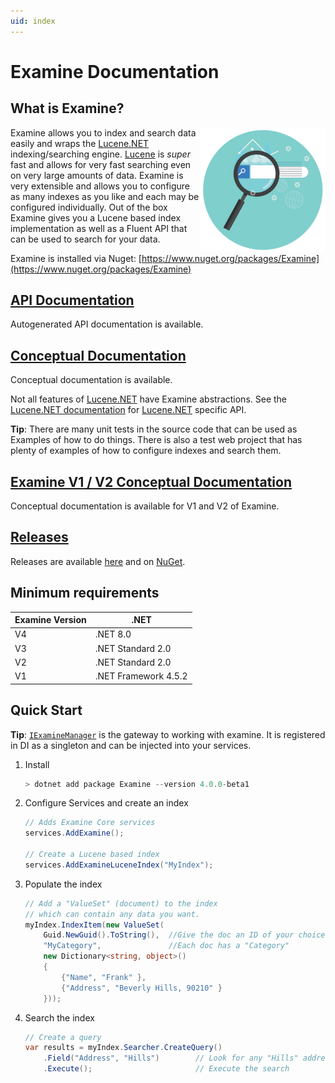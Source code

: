 ```yaml
---
uid: index
---
```


Examine Documentation
===

## What is Examine?

<img align="right" src="https://github.com/Shazwazza/Examine/raw/master/assets/logo-round-small.png?raw=true"> Examine allows you to index and search data easily and wraps the [Lucene.NET](https://lucenenet.apache.org/) indexing/searching engine. [Lucene](https://lucene.apache.org/) is _super_ fast and allows for very fast searching even on very large amounts of data. Examine is very extensible and allows you to configure as many indexes as you like and each may be configured individually. Out of the box Examine gives you a Lucene based index implementation as well as a Fluent API that can be used to search for your data.

Examine is installed via Nuget: [https://www.nuget.org/packages/Examine](https://www.nuget.org/packages/Examine)

## [API Documentation](xref:apidocsindex)

Autogenerated API documentation is available.

## [Conceptual Documentation](xref:indexing)

Conceptual documentation is available.

Not all features of [Lucene.NET](https://lucenenet.apache.org/) have Examine abstractions. See the [Lucene.NET documentation](https://lucenenet.apache.org/docs/4.8.0-beta00016/) for [Lucene.NET](https://lucenenet.apache.org/) specific API.

**Tip**: There are many unit tests in the source code that can be used as Examples of how to do things. There is also a test web project that has plenty of examples of how to configure indexes and search them.

## [Examine V1 / V2 Conceptual Documentation](xref:v2index)

Conceptual documentation is available for V1 and V2 of Examine.

## [Releases](https://github.com/Shazwazza/Examine/releases)

Releases are available [here](https://github.com/Shazwazza/Examine/releases) and on [NuGet](https://www.nuget.org/packages/Examine/).


## Minimum requirements

| Examine Version | .NET |
| --------------- | ---- |
| V4 | .NET 8.0 |
| V3 | .NET Standard 2.0 |
| V2 | .NET Standard 2.0 |
| V1 | .NET Framework 4.5.2 |

## Quick Start

**Tip**: [`IExamineManager`](xref:Examine.IExamineManager) is the gateway to working with examine. It is registered in DI as a singleton and can be injected into your services.

1. Install

    ```powershell
    > dotnet add package Examine --version 4.0.0-beta1
    ```

1. Configure Services and create an index

    ```cs
    // Adds Examine Core services
    services.AddExamine();

    // Create a Lucene based index
    services.AddExamineLuceneIndex("MyIndex");
    ```

1. Populate the index

    ```cs
    // Add a "ValueSet" (document) to the index 
    // which can contain any data you want.
    myIndex.IndexItem(new ValueSet(
        Guid.NewGuid().ToString(),  //Give the doc an ID of your choice
        "MyCategory",               //Each doc has a "Category"
        new Dictionary<string, object>()
        {
            {"Name", "Frank" },
            {"Address", "Beverly Hills, 90210" }
        }));
    ```

1. Search the index

    ```cs
    // Create a query
    var results = myIndex.Searcher.CreateQuery()
        .Field("Address", "Hills")        // Look for any "Hills" addresses
        .Execute();                       // Execute the search
    ```
